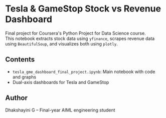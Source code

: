 # Tesla & GameStop Stock vs Revenue Dashboard

Final project for Coursera's Python Project for Data Science course.  
This notebook extracts stock data using `yfinance`, scrapes revenue data using `BeautifulSoup`, and visualizes both using `plotly`.

## Contents
- `tesla_gme_dashboard_final_project.ipynb`: Main notebook with code and graphs
- Dual-axis dashboards for Tesla and GameStop

## Author
Dhakshayini G – Final-year AIML engineering student
